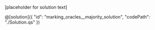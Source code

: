 [placeholder for solution text]

@[solution]({
    "id": "marking_oracles__majority_solution",
    "codePath": "./Solution.qs"
})
